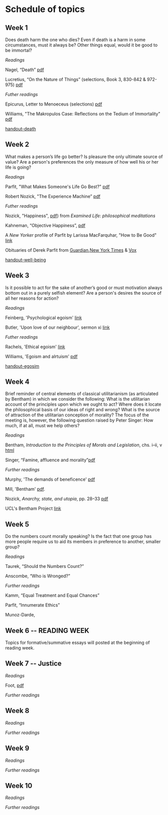 # Schedule of topics

## Week 1

Does death harm the one who dies? Even if death is a harm in some circumstances, must it always be? Other things equal, would it be good to be immortal?

*Readings*

Nagel, “Death” [pdf](https://www.dropbox.com/s/35etu00rvp50bd0/Nagel_Death.pdf?dl=0)

Lucretius, “On the Nature of Things” (selections, Book 3, 830-842 & 972-975) [pdf](https://www.dropbox.com/s/220199d8zq309xs/Lucretius_Death.pdf?dl=0)

*Futher readings*

Epicurus, Letter to Menoeceus (selections) [pdf](https://www.dropbox.com/s/6nnd6n30aac11na/Letter%20to%20Menoeceus.pdf?dl=0)

Williams, "The Makropulos Case: Reflections on the Tedium of Immortality" [pdf](https://www.dropbox.com/s/82d5pske01rrpup/Williams-Immortality.pdf?dl=0)

[handout-death]()

## Week 2

What makes a person’s life go better? Is pleasure the only ultimate source of value? Are a person's preferences the only measure of how well his or her life is going?

*Readings*

Parfit, "What Makes Someone's Life Go Best?" [pdf](https://www.dropbox.com/s/dkjysrvuvzei7ld/parfit_life_going_best.pdf?dl=0)

Robert Nozick, "The Experience Machine” [pdf](https://www.dropbox.com/s/y1e9popbljc58mw/nozick_experience_machine.pdf?dl=0)


*Futher readings*

Nozick, "Happiness", [pdf](https://www.dropbox.com/s/3ucjmt4kp91q6ha/nozick_happiness_examined_life.pdf?dl=0)) from *Examined Life: philosophical meditations*

Kahneman, “Objective Happiness”, [pdf](https://www.dropbox.com/s/9punzcp6c2pe186/Kahneman_ObjectiveHappiness.pdf?dl=0)

A *New Yorker* profile of Parfit by Larissa MacFarquhar, "How to Be Good" [link](http://www.newyorker.com/magazine/2011/09/05/how-to-be-good)

Obituaries of Derek Parfit from [Guardian](https://www.theguardian.com/world/2017/jan/12/derek-parfit-obituary),[New York Times](https://www.nytimes.com/2017/01/04/world/derek-parfit-philosopher-who-explored-identity-and-moral-choice-dies-at-74.html) & [Vox](http://www.vox.com/science-and-health/2017/1/3/14148208/derek-parfit-rip-obit)

[handout-well-being]()

## Week 3

Is it possible to act for the sake of another’s good or must motivation always bottom out in a purely selfish element? Are a person's desires the source of all her reasons for action? 


*Readings*

Feinberg, 'Psychological egoism' [link](https://upload.disroot.org/r/9_ykrXpd#w2bgBal3mpqJODbbiLJYKLWyfB0Rsw2Fqvh8EtUA76g=)

Butler, 'Upon love of our neighbour', sermon xi [link](https://upload.disroot.org/r/92XE1BrS#eQz2dbq1yb++XU4KqUWxInPeRduqaivPndV9V/wxokI=)


*Futher readings*

Rachels, 'Ethical egoism' [link](https://www.dropbox.com/s/nkrqeflvs417xhc/Rachels%20Ethical%20Egoism%20copy.pdf?dl=0)

Williams, 'Egoism and alrtuism' [pdf](https://www.dropbox.com/s/zgxvc1ovh3olepd/williams_egoism__altruism%20copy%202.pdf?dl=0)

[handout-egosim](https://www.dropbox.com/s/4kksi3kucz8mw5d/handout-egoism.pdf?dl=0)


## Week 4

Brief reminder of central elements of classical utilitarianism (as articulated by Bentham) in which we consider the following: What is the utilitarian account of the principles upon which we ought to act?  Where does it locate the philosophical basis of our ideas of right and wrong?  What is the source of attraction of the utilitarian conception of morality? The focus of the meeting is, however, the following question raised by Peter Singer: How much, if at all, must we help others?

*Readings*

Bentham, *Introduction to the Principles of Morals and Legislation*, chs. i–ii, v [html](https://www.utilitarianism.com/jeremy-bentham/index.html) 

Singer, “Famine, affluence and morality”[pdf](https://www.dropbox.com/s/di7mlljznyibsyz/Singer_Famine_Affluence_Morality%20copy.pdf?dl=0)


*Further readings*

Murphy, 'The demands of beneficence' [pdf](https://www.dropbox.com/s/2ghgm2sg095cg6p/Murphy_Demands_Beneficence_Notes%20copy.pdf?dl=0)

Mill, 'Bentham' [pdf](https://www.dropbox.com/s/zp74s0dpb5se3f0/Mill%20on%20Bentham.pdf?dl=0).

Nozick, *Anarchy, state, and utopia*, pp. 28–33 [pdf](https://www.dropbox.com/s/nqhi1c9owcvb2zj/Nozick_Anarchy%2C_State%2C_and_Utopia%28.pdf?dl=0)

UCL's Bentham Project [link](https://www.ucl.ac.uk/bentham-project)

<!-- Kamm, ‘Nonconsequentialism’, sections I-VI -->

<!-- [handout-utilitarianism]()

[handout-beneficience]() -->


## Week 5

Do the numbers count morally speaking? Is the fact that one group has more people require us to aid its members in preference to another, smaller group?


*Readings*

Taurek, “Should the Numbers Count?”

Anscombe, “Who is Wronged?”



*Further readings*

Kamm, “Equal Treatment and Equal Chances”

Parfit, “Innumerate Ethics”

Munoz-Darde, 




## Week 6 -- READING WEEK

Topics for formative/summative essays will posted at the beginning of reading week.


## Week 7 -- Justice


*Readings*

Foot, 
[pdf](https://www.dropbox.com/s/30gogqhbnslx5nq/foot-dde-chapter-2.pdf?dl=0)

*Further readings*



## Week 8


*Readings*



*Further readings*



## Week 9


*Readings*



*Further readings*



## Week 10



*Readings*



*Further readings*

